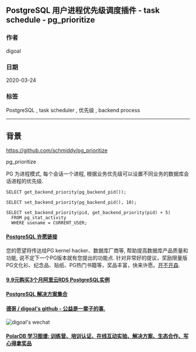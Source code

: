 ## PostgreSQL 用户进程优先级调度插件 - task schedule - pg_prioritize  
                
### 作者                                                                                
digoal                                                                                                                         
                                  
### 日期                                                                                                                         
2020-03-24                                                                                                                     
                                                                                                                         
### 标签                                                                                                                         
PostgreSQL , task scheduler , 优先级 , backend process  
                             
----                       
                                  
## 背景              
https://github.com/schmiddy/pg_prioritize  
  
pg_prioritize  
  
PG 为进程模式, 每个会话一个进程, 根据业务优先级可以设置不同业务的数据库会话进程的优先级.  
  
```  
SELECT get_backend_priority(pg_backend_pid());  
  
SELECT set_backend_priority(pg_backend_pid(), 10);  
  
SELECT set_backend_priority(pid, get_backend_priority(pid) + 5)  
  FROM pg_stat_activity  
  WHERE usename = CURRENT_USER;  
```  
    
  
  
  
  
  
  
  
  
  
  
  
  
  
  
  
  
  
  
  
  
  
  
  
  
  
  
  
  
  
  
  
  
  
  
  
  
  
  
  
  
  
  
  
  
  
  
  
  
  
  
  
  
  
#### [PostgreSQL 许愿链接](https://github.com/digoal/blog/issues/76 "269ac3d1c492e938c0191101c7238216")
您的愿望将传达给PG kernel hacker、数据库厂商等, 帮助提高数据库产品质量和功能, 说不定下一个PG版本就有您提出的功能点. 针对非常好的提议，奖励限量版PG文化衫、纪念品、贴纸、PG热门书籍等，奖品丰富，快来许愿。[开不开森](https://github.com/digoal/blog/issues/76 "269ac3d1c492e938c0191101c7238216").  
  
  
#### [9.9元购买3个月阿里云RDS PostgreSQL实例](https://www.aliyun.com/database/postgresqlactivity "57258f76c37864c6e6d23383d05714ea")
  
  
#### [PostgreSQL 解决方案集合](https://yq.aliyun.com/topic/118 "40cff096e9ed7122c512b35d8561d9c8")
  
  
#### [德哥 / digoal's github - 公益是一辈子的事.](https://github.com/digoal/blog/blob/master/README.md "22709685feb7cab07d30f30387f0a9ae")
  
  
![digoal's wechat](../pic/digoal_weixin.jpg "f7ad92eeba24523fd47a6e1a0e691b59")
  
  
#### [PolarDB 学习图谱: 训练营、培训认证、在线互动实验、解决方案、生态合作、写心得拿奖品](https://www.aliyun.com/database/openpolardb/activity "8642f60e04ed0c814bf9cb9677976bd4")
  
